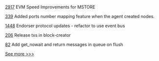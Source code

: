 
[2917](https://github.com/hyperledger/besu/pull/2917) EVM Speed Improvements for MSTORE

[339](https://github.com/hyperledger/cello/pull/339) Added ports number mapping feature when the agent created nodes.

[1448](https://github.com/hyperledger/aries-cloudagent-python/pull/1448) Endorser protocol updates - refactor to use event bus

[206](https://github.com/hyperledger-labs/orion-server/pull/206) Release txs in block-creator

[82](https://github.com/hyperledger/aries-staticagent-python/pull/82) Add get_nowait and return messages in queue on flush


[See more >>>](https://start-here.hyperledger.org/pull-requests)
